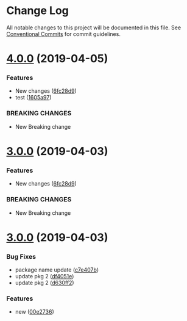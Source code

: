 # Change Log

All notable changes to this project will be documented in this file.
See [Conventional Commits](https://conventionalcommits.org) for commit guidelines.

# [4.0.0](https://github.com/amalgupta08/lerna-repo/compare/@amalgupta08/pkg2@3.0.0...@amalgupta08/pkg2@4.0.0) (2019-04-05)


### Features

* New changes ([6fc28d9](https://github.com/amalgupta08/lerna-repo/commit/6fc28d9))
* test ([1605a97](https://github.com/amalgupta08/lerna-repo/commit/1605a97))


### BREAKING CHANGES

* New Breaking change





# [3.0.0](https://github.com/amalgupta08/lerna-repo/compare/@amalgupta08/pkg2@3.0.0...@amalgupta08/pkg2@3.0.0) (2019-04-03)


### Features

* New changes ([6fc28d9](https://github.com/amalgupta08/lerna-repo/commit/6fc28d9))


### BREAKING CHANGES

* New Breaking change



# [3.0.0](https://github.com/amalgupta08/lerna-repo/compare/@amalgupta08/pkg2@3.0.0...@amalgupta08/pkg2@3.0.0) (2019-04-03)


### Bug Fixes

* package name update ([c7e407b](https://github.com/amalgupta08/lerna-repo/commit/c7e407b))
* update pkg 2 ([df4051e](https://github.com/amalgupta08/lerna-repo/commit/df4051e))
* update pkg 2 ([d630ff2](https://github.com/amalgupta08/lerna-repo/commit/d630ff2))


### Features

* new ([00e2736](https://github.com/amalgupta08/lerna-repo/commit/00e2736))
